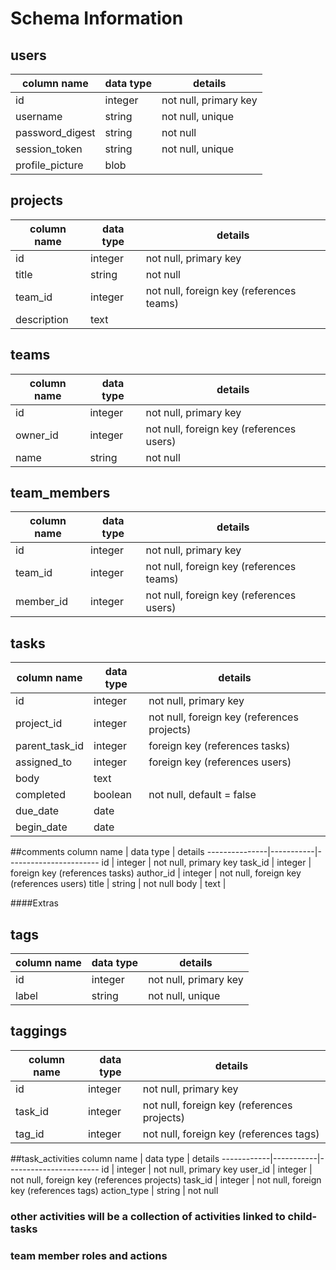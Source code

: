 # Schema Information

## users
column name     | data type | details
----------------|-----------|-----------------------
id              | integer   | not null, primary key
username        | string    | not null, unique
password_digest | string    | not null
session_token   | string    | not null, unique
profile_picture | blob      |

## projects
column name | data type | details
------------|-----------|-----------------------
id          | integer   | not null, primary key
title       | string    | not null
team_id     | integer   | not null, foreign key (references teams)
description | text      |

## teams
column name    | data type | details
---------------|-----------|-----------------------
id             | integer   | not null, primary key
owner_id       | integer   | not null, foreign key (references users)
name           | string    | not null

## team_members
column name | data type | details
------------|-----------|-----------------------
id          | integer   | not null, primary key
team_id     | integer   | not null, foreign key (references teams)
member_id   | integer   | not null, foreign key (references users)

## tasks
column name    | data type | details
---------------|-----------|-----------------------
id             | integer   | not null, primary key
project_id     | integer   | not null, foreign key (references projects)
parent_task_id | integer   | foreign key (references tasks)
assigned_to    | integer   | foreign key (references users)
body           | text      |
completed      | boolean   | not null, default = false
due_date       | date      |
begin_date     | date      |

##comments
column name    | data type | details
---------------|-----------|-----------------------
id             | integer   | not null, primary key
task_id        | integer   | foreign key (references tasks)
author_id      | integer   | not null, foreign key (references users)
title          | string    | not null
body           | text      |

####Extras

## tags
column name | data type | details
------------|-----------|-----------------------
id          | integer   | not null, primary key
label       | string    | not null, unique

## taggings
column name | data type | details
------------|-----------|-----------------------
id          | integer   | not null, primary key
task_id     | integer   | not null, foreign key (references projects)
tag_id      | integer   | not null, foreign key (references tags)

##task_activities
column name | data type | details
------------|-----------|-----------------------
id          | integer   | not null, primary key
user_id     | integer   | not null, foreign key (references projects)
task_id     | integer   | not null, foreign key (references tags)
action_type | string    | not null

### other activities will be a collection of activities linked to child-tasks
### team member roles and actions